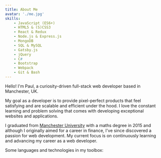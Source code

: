 ```yaml
---
title: About Me
avatar: './me.jpg'
skills:
    - JavaScript (ES6+)
    - HTML5 & (S)CSS3
    - React & Redux
    - Node.js & Express.js
    - MongoDB
    - SQL & MySQL
    - Gatsby.js
    - jQuery
    - C#
    - Bootstrap
    - Webpack
    - Git & Bash
---
```


Hello! I'm Paul, a curiosity-driven full-stack web developer based in Manchester, UK.

My goal as a developer is to provide pixel-perfect products that feel satisfying and are scalable and efficient under the hood. I love the constant learning and problem solving that comes with developing exceptional websites and applications.

I graduated from [Manchester University](https://www.https://www.manchester.ac.uk/) with a maths degree in 2015 and although I originally aimed for a career in finance, I've since discovered a passion for web development. My current focus is on continuously learning and advancing my career as a web developer.

Some languages and technologies in my toolbox:

